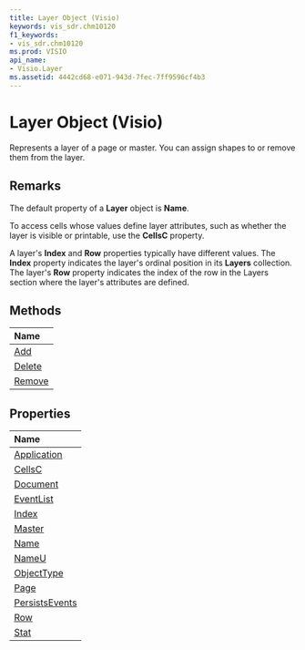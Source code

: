 ```yaml
---
title: Layer Object (Visio)
keywords: vis_sdr.chm10120
f1_keywords:
- vis_sdr.chm10120
ms.prod: VISIO
api_name:
- Visio.Layer
ms.assetid: 4442cd68-e071-943d-7fec-7ff9596cf4b3
---
```



# Layer Object (Visio)

Represents a layer of a page or master. You can assign shapes to or remove them from the layer.


## Remarks

The default property of a  **Layer** object is **Name**.

To access cells whose values define layer attributes, such as whether the layer is visible or printable, use the  **CellsC** property.

A layer's  **Index** and **Row** properties typically have different values. The **Index** property indicates the layer's ordinal position in its **Layers** collection. The layer's **Row** property indicates the index of the row in the Layers section where the layer's attributes are defined.


## Methods



|**Name**|
|:-----|
|[Add](http://msdn.microsoft.com/library/6e1bd140-426e-cb2d-b883-17ac07117137%28Office.15%29.aspx)|
|[Delete](http://msdn.microsoft.com/library/817a06fd-f249-d17a-3f8c-6c132ec38823%28Office.15%29.aspx)|
|[Remove](http://msdn.microsoft.com/library/d46c814b-1937-de81-de1b-e670667920c2%28Office.15%29.aspx)|

## Properties



|**Name**|
|:-----|
|[Application](http://msdn.microsoft.com/library/addba1f4-29c0-e0d1-cf54-c8275a24cc15%28Office.15%29.aspx)|
|[CellsC](http://msdn.microsoft.com/library/da7de08d-e492-a74d-a5de-139a32798deb%28Office.15%29.aspx)|
|[Document](http://msdn.microsoft.com/library/c476f069-f6da-778c-bc49-f53eed4df503%28Office.15%29.aspx)|
|[EventList](http://msdn.microsoft.com/library/cab89bdc-011c-3b2b-a372-9bbbce13c8da%28Office.15%29.aspx)|
|[Index](http://msdn.microsoft.com/library/0a5d5637-7b93-f534-de65-c7fe230a6923%28Office.15%29.aspx)|
|[Master](http://msdn.microsoft.com/library/67d6adca-1f70-a92c-c1ce-cc14a7b6aef0%28Office.15%29.aspx)|
|[Name](http://msdn.microsoft.com/library/4026742c-26e9-2632-dd8b-21021333fcf6%28Office.15%29.aspx)|
|[NameU](http://msdn.microsoft.com/library/fb1d5223-d080-1600-cc6e-f4a569e3feef%28Office.15%29.aspx)|
|[ObjectType](http://msdn.microsoft.com/library/3dec4952-1fd8-a6e5-d8f0-537170a76e52%28Office.15%29.aspx)|
|[Page](http://msdn.microsoft.com/library/7b49a510-e080-55cc-c793-24519cddb077%28Office.15%29.aspx)|
|[PersistsEvents](http://msdn.microsoft.com/library/aa50ce5b-1f53-981b-7a1f-d6a1a6ee05d5%28Office.15%29.aspx)|
|[Row](http://msdn.microsoft.com/library/2dda9952-986d-1600-928c-e11da0f8235d%28Office.15%29.aspx)|
|[Stat](http://msdn.microsoft.com/library/f561aba4-b6be-642c-490d-a4cd137c3607%28Office.15%29.aspx)|

